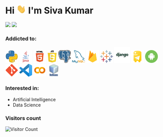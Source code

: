 # Hi <img src="static\gifs\hi.gif" width="30px"> I'm Siva Kumar
[<img height="30" src="https://img.shields.io/badge/linkedin-blue.svg?&style=for-the-badge&logo=linkedin&logoColor=white" />](https://www.linkedin.com/in/siva3062000/)
[<img height="30" src="https://img.shields.io/badge/twitter-%231DA1F2.svg?&style=for-the-badge&logo=twitter&logoColor=white" />](https://twitter.com/siva3062000)

### Addicted to:
<p style="text-align:left;">
<img src="static\images\python_logo.png" alt="python" width="40" height="40"/>
<img src="static\images\java_logo.png" alt="java" width="40" height="40"/>
<img src="static\images\html_5_logo.png" alt="html" width="40" height="40"/>
<img src="static\images\js_logo.png" alt="java script" width="30" height="40"/>
<img src="static\images\postgresql_logo.png" alt="postgresql" width="40" height="40"/>
<img src="static\images\mysql_logo.png" alt="mysql" width="40" height="40"/>
<img src="static\images\firebase_logo.png" alt="firebase" width="40" height="40"/>
<img src="static\images\tableau_logo.svg" alt="tableau" width="40" height="40"/>
<img src="static\images\django_logo.png" alt="django" width="50" height="50"/>
<img src="static\images\python_telegram_bot_logo.png" alt="telegram bot" width="40" height="40"/>
<img src="static\images\android_logo.png" alt="android" width="40" height="40"/>
<img src="static\images\git_logo.png" alt="git" width="40" height="40"/>
<img src="static\images\vs_code_logo.png" alt="vs code" width="40" height="40"/>
<img src="static\images\google_colab_logo.png" alt="google colab" width="40" height="40"/>
<img src="static\images\netbeans_logo.png" alt="netbeans" width="40" height="40"/>
</p>

### Interested in:
* Artificial Intelligence
* Data Science

### Visitors count
 ![Visitor Count](https://profile-counter.glitch.me/{siva3062000}/count.svg)

<!-- <details>
<summary>📊 Github Stats</summary>

<p align="center"> <img src="https://github-readme-stats.vercel.app/api?username=siva3062000&show_icons=true&theme=gotham" alt="siva3062000 | Stats" />

</details>
-->

